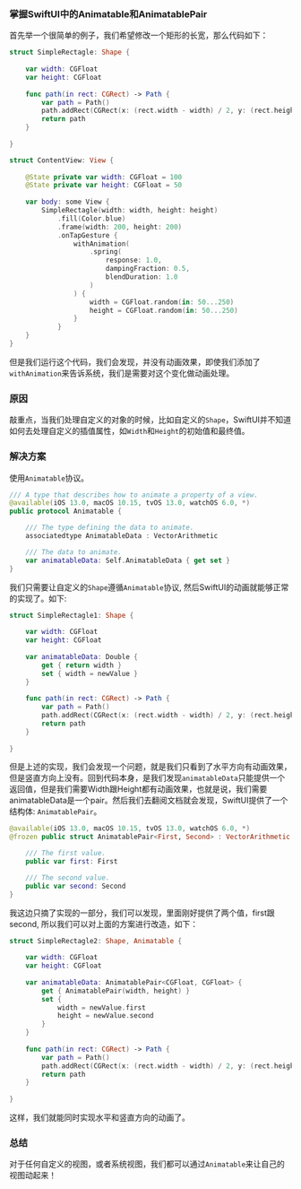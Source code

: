 ### 掌握SwiftUI中的Animatable和AnimatablePair

首先举一个很简单的例子，我们希望修改一个矩形的长宽，那么代码如下：

```swift
struct SimpleRectagle: Shape {
    
    var width: CGFloat
    var height: CGFloat
    
    func path(in rect: CGRect) -> Path {
        var path = Path()
        path.addRect(CGRect(x: (rect.width - width) / 2, y: (rect.height - height) / 2, width: width, height: height))
        return path
    }
    
}

struct ContentView: View {
    
    @State private var width: CGFloat = 100
    @State private var height: CGFloat = 50
    
    var body: some View {
        SimpleRectagle(width: width, height: height)
            .fill(Color.blue)
            .frame(width: 200, height: 200)
            .onTapGesture {
                withAnimation(
                    .spring(
                        response: 1.0,
                        dampingFraction: 0.5,
                        blendDuration: 1.0
                    )
                ) {
                    width = CGFloat.random(in: 50...250)
                    height = CGFloat.random(in: 50...250)
                }
            }
    }
}
```

但是我们运行这个代码，我们会发现，并没有动画效果，即使我们添加了`withAnimation`来告诉系统，我们是需要对这个变化做动画处理。

### 原因

敲重点，当我们处理自定义的对象的时候，比如自定义的`Shape`，SwiftUI并不知道如何去处理自定义的插值属性，如`Width`和`Height`的初始值和最终值。

### 解决方案

使用`Animatable`协议。

```swift
/// A type that describes how to animate a property of a view.
@available(iOS 13.0, macOS 10.15, tvOS 13.0, watchOS 6.0, *)
public protocol Animatable {

    /// The type defining the data to animate.
    associatedtype AnimatableData : VectorArithmetic

    /// The data to animate.
    var animatableData: Self.AnimatableData { get set }
}
```

我们只需要让自定义的`Shape`遵循`Animatable`协议, 然后SwiftUI的动画就能够正常的实现了。如下:

```swift
struct SimpleRectagle1: Shape {
    
    var width: CGFloat
    var height: CGFloat
    
    var animatableData: Double {
        get { return width }
        set { width = newValue }
    }
    
    func path(in rect: CGRect) -> Path {
        var path = Path()
        path.addRect(CGRect(x: (rect.width - width) / 2, y: (rect.height - height) / 2, width: width, height: height))
        return path
    }
    
}
```

但是上述的实现，我们会发现一个问题，就是我们只看到了水平方向有动画效果，但是竖直方向上没有。回到代码本身，是我们发现`animatableData`只能提供一个返回值，但是我们需要Width跟Height都有动画效果，也就是说，我们需要animatableData是一个pair。然后我们去翻阅文档就会发现，SwiftUI提供了一个结构体: `AnimatablePair`。

```swift
@available(iOS 13.0, macOS 10.15, tvOS 13.0, watchOS 6.0, *)
@frozen public struct AnimatablePair<First, Second> : VectorArithmetic where First : VectorArithmetic, Second : VectorArithmetic {

    /// The first value.
    public var first: First

    /// The second value.
    public var second: Second
}
```

我这边只摘了实现的一部分，我们可以发现，里面刚好提供了两个值，first跟second, 所以我们可以对上面的方案进行改造，如下：

```swift
struct SimpleRectagle2: Shape, Animatable {
    
    var width: CGFloat
    var height: CGFloat
    
    var animatableData: AnimatablePair<CGFloat, CGFloat> {
        get { AnimatablePair(width, height) }
        set {
            width = newValue.first
            height = newValue.second
        }
    }
    
    func path(in rect: CGRect) -> Path {
        var path = Path()
        path.addRect(CGRect(x: (rect.width - width) / 2, y: (rect.height - height) / 2, width: width, height: height))
        return path
    }
    
}
```

这样，我们就能同时实现水平和竖直方向的动画了。

### 总结

对于任何自定义的视图，或者系统视图，我们都可以通过`Animatable`来让自己的视图动起来！